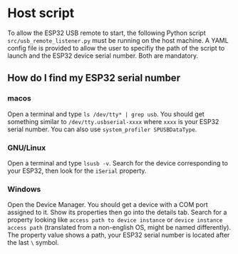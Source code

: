 # Host script

To allow the ESP32 USB remote to start, the following Python script `src/usb_remote_listener.py` must be running on the host machine.
A YAML config file is provided to allow the user to specifiy the path of the script to launch and the ESP32 device serial number. Both are mandatory.

## How do I find my ESP32 serial number

### macos
Open a terminal and type `ls /dev/tty* | grep usb`.
You should get something similar to `/dev/tty.usbserial-xxxx` where `xxxx` is your ESP32 serial number.
You can also use `system_profiler SPUSBDataType`.

### GNU/Linux 
Open a terminal and type `lsusb -v`.
Search for the device corresponding to your ESP32, then look for the `iSerial` property.

### Windows
Open the Device Manager. 
You should get a device with a COM port assigned to it. Show its properties then go into the details tab. 
Search for a property looking like `access path to device instance` or `device instance access path` (translated from a non-english OS, might be named differently).
The property value shows a path, your ESP32 serial number is located after the last `\` symbol. 

